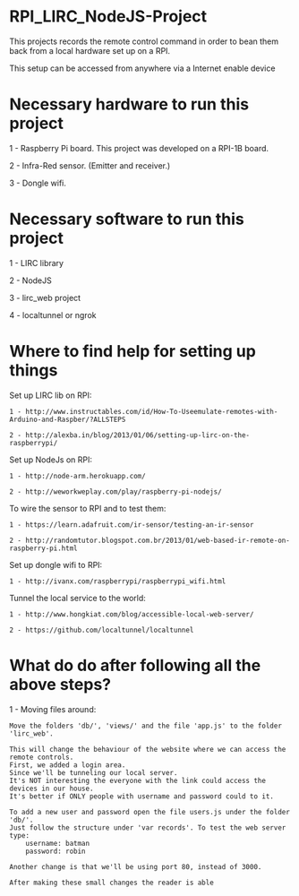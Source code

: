 # RPI_LIRC_NodeJS-Project
This projects records the remote control command in order to bean them back from a local hardware set up on a RPI.

This setup can be accessed from anywhere via a Internet enable device

# Necessary hardware to run this project
1 - Raspberry Pi board. This project was developed on a RPI-1B board.

2 - Infra-Red sensor. (Emitter and receiver.)

3 - Dongle wifi.

# Necessary software to run this project
1 - LIRC library

2 - NodeJS

3 - lirc_web project

4 - localtunnel or ngrok

# Where to find help for setting up things
  Set up LIRC lib on RPI:

    1 - http://www.instructables.com/id/How-To-Useemulate-remotes-with-Arduino-and-Raspber/?ALLSTEPS

    2 - http://alexba.in/blog/2013/01/06/setting-up-lirc-on-the-raspberrypi/


  Set up NodeJs on RPI:

    1 - http://node-arm.herokuapp.com/

    2 - http://weworkweplay.com/play/raspberry-pi-nodejs/

  To wire the sensor to RPI and to test them:

    1 - https://learn.adafruit.com/ir-sensor/testing-an-ir-sensor

    2 - http://randomtutor.blogspot.com.br/2013/01/web-based-ir-remote-on-raspberry-pi.html

  Set up dongle wifi to RPI:

    1 - http://ivanx.com/raspberrypi/raspberrypi_wifi.html

  Tunnel the local service to the world:

    1 - http://www.hongkiat.com/blog/accessible-local-web-server/

    2 - https://github.com/localtunnel/localtunnel

# What do do after following all the above steps?
  1 - Moving files around:

    Move the folders 'db/', 'views/' and the file 'app.js' to the folder 'lirc_web'.

    This will change the behaviour of the website where we can access the remote controls.
    First, we added a login area.
    Since we'll be tunneling our local server.
    It's NOT interesting the everyone with the link could access the devices in our house.
    It's better if ONLY people with username and password could to it.

    To add a new user and password open the file users.js under the folder 'db/'.
    Just follow the structure under 'var records'. To test the web server type:
        username: batman
        password: robin

    Another change is that we'll be using port 80, instead of 3000.

    After making these small changes the reader is able
